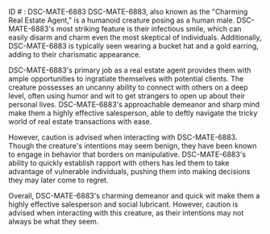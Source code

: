 ID # : DSC-MATE-6883
DSC-MATE-6883, also known as the "Charming Real Estate Agent," is a humanoid creature posing as a human male. DSC-MATE-6883's most striking feature is their infectious smile, which can easily disarm and charm even the most skeptical of individuals. Additionally, DSC-MATE-6883 is typically seen wearing a bucket hat and a gold earring, adding to their charismatic appearance.

DSC-MATE-6883's primary job as a real estate agent provides them with ample opportunities to ingratiate themselves with potential clients. The creature possesses an uncanny ability to connect with others on a deep level, often using humor and wit to get strangers to open up about their personal lives. DSC-MATE-6883's approachable demeanor and sharp mind make them a highly effective salesperson, able to deftly navigate the tricky world of real estate transactions with ease.

However, caution is advised when interacting with DSC-MATE-6883. Though the creature's intentions may seem benign, they have been known to engage in behavior that borders on manipulative. DSC-MATE-6883's ability to quickly establish rapport with others has led them to take advantage of vulnerable individuals, pushing them into making decisions they may later come to regret.

Overall, DSC-MATE-6883's charming demeanor and quick wit make them a highly effective salesperson and social lubricant. However, caution is advised when interacting with this creature, as their intentions may not always be what they seem.